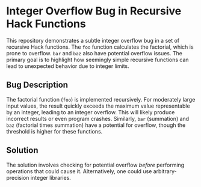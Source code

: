 # Integer Overflow Bug in Recursive Hack Functions

This repository demonstrates a subtle integer overflow bug in a set of recursive Hack functions. The `foo` function calculates the factorial, which is prone to overflow. `bar` and `baz` also have potential overflow issues. The primary goal is to highlight how seemingly simple recursive functions can lead to unexpected behavior due to integer limits.

## Bug Description
The factorial function (`foo`) is implemented recursively.  For moderately large input values, the result quickly exceeds the maximum value representable by an integer, leading to an integer overflow.  This will likely produce incorrect results or even program crashes.  Similarly, `bar` (summation) and `baz` (factorial times summation) have a potential for overflow, though the threshold is higher for these functions.

## Solution
The solution involves checking for potential overflow *before* performing operations that could cause it.  Alternatively, one could use arbitrary-precision integer libraries.
